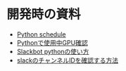 # 開発時の資料

- [Python schedule](https://qiita.com/Kai-Suzuki/items/0c5c0e5cbdb4075fe482)
- [Pythonで使用中GPU確認](https://py3nvml.readthedocs.io/en/latest/)
- [Slackbot pythonの使い方](https://slack.dev/python-slackclient/basic_usage.html)
- [slackのチャンネルIDを確認する方法](https://qiita.com/unsoluble_sugar/items/603e51106d9632f3ea4f)
